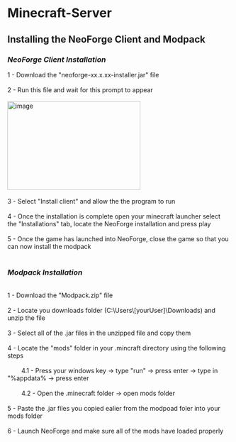 # Minecraft-Server

## Installing the NeoForge Client and Modpack

### **_NeoForge Client Installation_**

1 - Download the "neoforge-xx.x.xx-installer.jar" file<br>
<br>
2 - Run this file and wait for this prompt to appear<br>
<br>
<img width="300" height="200" alt="image" src="https://github.com/user-attachments/assets/9c65fd39-3854-4d3d-8828-06ab4faced0f" /><br>
<br>
3 - Select "Install client" and allow the the program to run<br>
<br>
4 - Once the installation is complete open your minecraft launcher select the "Installations" tab, locate the NeoForge installation and press play<br>
<br>
5 - Once the game has launched into NeoForge, close the game so that you can now install the modpack<br>
<br>
### **_Modpack Installation_**<br>
<br>
1 - Download the "Modpack.zip" file<br>
<br>
2 - Locate you downloads folder (C:\Users\[yourUser]\Downloads) and unzip the file<br>
<br>
3 - Select all of the .jar files in the unzipped file and copy them<br>
<br>
4 - Locate the "mods" folder in your .mincraft directory using the following steps<br>
<br>
&nbsp;&nbsp;&nbsp;&nbsp;&nbsp;&nbsp;&nbsp;&nbsp;4.1 - Press your windows key -> type "run" -> press enter -> type in "%appdata% -> press enter<br>
  <br>
&nbsp;&nbsp;&nbsp;&nbsp;&nbsp;&nbsp;&nbsp;&nbsp;4.2 - Open the .minecraft folder -> open mods folder<br>
<br>
5 - Paste the .jar files you copied ealier from the modpoad foler into your mods folder<br>
<br>
6 - Launch NeoForge and make sure all of the mods have loaded properly
